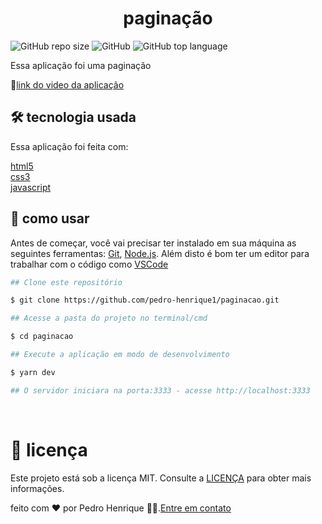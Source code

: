 <h1 align="center">paginação</h1>

![GitHub repo size](https://img.shields.io/github/repo-size/pedro-henrique1/paginacao)
![GitHub](https://img.shields.io/github/license/pedro-henrique1/paginacao)
![GitHub top language](https://img.shields.io/github/languages/top/pedro-henrique1/paginacao)

<p>Essa  aplicação foi uma paginação</p>

🔗[link do video da aplicação](https://www.youtube.com/watch?v=6-VDE3H9-WU)

## 🛠 tecnologia usada

<p>Essa aplicação foi feita com:

[html5](https://developer.mozilla.org/pt-BR/docs/Web/HTML)<br>
[css3](https://developer.mozilla.org/pt-br/docs/web/css)<br>
[javascript](https://developer.mozilla.org/pt-BR/docs/Web/JavaScript/About_JavaScript)

</p>

## 🎉 como usar

Antes de começar, você vai precisar ter instalado em sua máquina as seguintes ferramentas:
[Git](https://git-scm.com), [Node.js](https://nodejs.org/en/).
Além disto é bom ter um editor para trabalhar com o código como [VSCode](https://code.visualstudio.com/)

```zsh
## Clone este repositório

$ git clone https://github.com/pedro-henrique1/paginacao.git

## Acesse a pasta do projeto no terminal/cmd

$ cd paginacao

## Execute a aplicação em modo de desenvolvimento

$ yarn dev

## O servidor iniciara na porta:3333 - acesse http://localhost:3333

```

<br>

# 📝 licença

Este projeto está sob a licença MIT. Consulte a [LICENÇA](/LICENSE) para obter mais informações.
<br>

feito com ❤️ por Pedro Henrique 👏🏼.[Entre em contato](https://www.linkedin.com/in/pedro-henrique-silva-rodrigues-0544ab199/)
<br>
